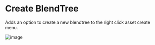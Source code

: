 # Create BlendTree
Adds an option to create a new blendtree to the right click asset create menu.

![image](https://github.com/rurre/misc-unity-tools/assets/16716633/b6bef6ce-29bd-4444-8396-a2429566cebd)
